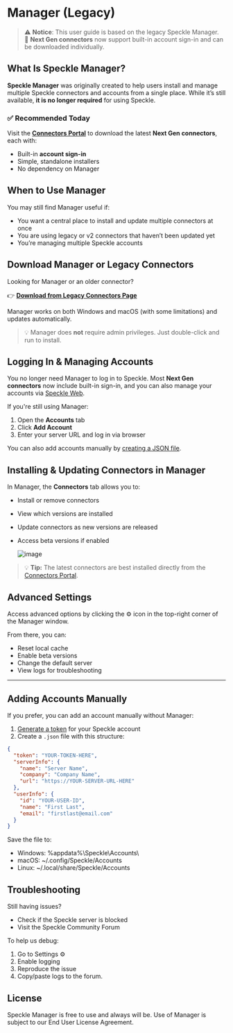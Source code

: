 # Manager (Legacy)

> ⚠️ **Notice**: This user guide is based on the legacy Speckle Manager.  
> 🚀 **Next Gen connectors** now support built-in account sign-in and can be downloaded individually.

## What Is Speckle Manager?

**Speckle Manager** was originally created to help users install and manage multiple Speckle connectors and accounts from a single place. While it’s still available, **it is no longer required** for using Speckle.

### ✅ Recommended Today

Visit the [**Connectors Portal**](https://app.speckle.systems/connectors) to download the latest **Next Gen connectors**, each with:

- Built-in **account sign-in**
- Simple, standalone installers
- No dependency on Manager



## When to Use Manager

You may still find Manager useful if:

- You want a central place to install and update multiple connectors at once
- You are using legacy or v2 connectors that haven’t been updated yet
- You’re managing multiple Speckle accounts



## Download Manager or Legacy Connectors

Looking for Manager or an older connector?

👉 **[Download from Legacy Connectors Page](https://releases.speckle.systems/legacy-connectors)**

Manager works on both Windows and macOS (with some limitations) and updates automatically.

> 💡 Manager does **not** require admin privileges. Just double-click and run to install.



## Logging In & Managing Accounts

You no longer need Manager to log in to Speckle. Most **Next Gen connectors** now include built-in sign-in, and you can also manage your accounts via [Speckle Web](https://app.speckle.systems).

If you're still using Manager:

1. Open the **Accounts** tab
2. Click **Add Account**
3. Enter your server URL and log in via browser

You can also add accounts manually by [creating a JSON file](#adding-accounts-manually).



## Installing & Updating Connectors in Manager

In Manager, the **Connectors** tab allows you to:

- Install or remove connectors
- View which versions are installed
- Update connectors as new versions are released
- Access beta versions if enabled

  ![image](https://github.com/user-attachments/assets/38d2c395-574b-41e6-a5f3-9cb6bbc35673)


> 💡 **Tip:** The latest connectors are best installed directly from the [Connectors Portal](https://app.speckle.systems/connectors).



## Advanced Settings

Access advanced options by clicking the ⚙ icon in the top-right corner of the Manager window.

From there, you can:

- Reset local cache
- Enable beta versions
- Change the default server
- View logs for troubleshooting

---

## Adding Accounts Manually

If you prefer, you can add an account manually without Manager:

1. [Generate a token](https://speckle.guide/dev/tokens) for your Speckle account
2. Create a `.json` file with this structure:

```json
{
  "token": "YOUR-TOKEN-HERE",
  "serverInfo": {
    "name": "Server Name",
    "company": "Company Name",
    "url": "https://YOUR-SERVER-URL-HERE"
  },
  "userInfo": {
    "id": "YOUR-USER-ID",
    "name": "First Last",
    "email": "firstlast@email.com"
  }
}
```
Save the file to:
- Windows: %appdata%\Speckle\Accounts\
- macOS: ~/.config/Speckle/Accounts
- Linux: ~/.local/share/Speckle/Accounts


## Troubleshooting
Still having issues?
- Check if the Speckle server is blocked
- Visit the Speckle Community Forum

To help us debug:
1. Go to Settings ⚙
2. Enable logging
3. Reproduce the issue
4. Copy/paste logs to the forum.

## License
Speckle Manager is free to use and always will be.
Use of Manager is subject to our End User License Agreement.
